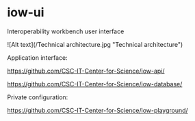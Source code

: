 # iow-ui
Interoperability workbench user interface

![Alt text](/Technical architecture.jpg "Technical architecture")


Application interface:

https://github.com/CSC-IT-Center-for-Science/iow-api/

https://github.com/CSC-IT-Center-for-Science/iow-database/

Private configuration:

https://github.com/CSC-IT-Center-for-Science/iow-playground/

